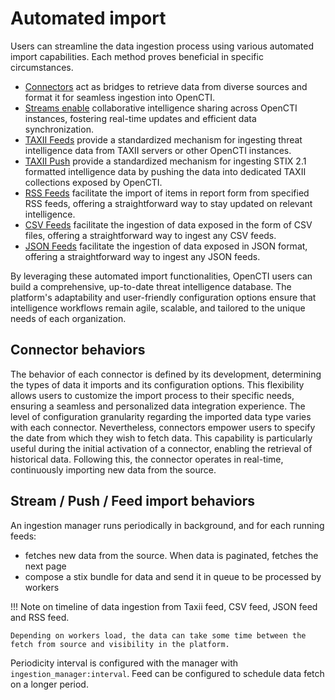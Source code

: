 # Automated import

Users can streamline the data ingestion process using various automated import capabilities. Each method proves beneficial in specific circumstances.

- [Connectors](external-connectors.md) act as bridges to retrieve data from diverse sources and format it for seamless ingestion into OpenCTI.
- [Streams enable](internal-streams.md) collaborative intelligence sharing across OpenCTI instances, fostering real-time updates and efficient data synchronization.
- [TAXII Feeds](taxii-feed.md) provide a standardized mechanism for ingesting threat intelligence data from TAXII servers or other OpenCTI instances.
- [TAXII Push](taxii-push.md) provide a standardized mechanism for ingesting STIX 2.1 formatted intelligence data by pushing the data into dedicated TAXII collections exposed by OpenCTI.
- [RSS Feeds](rss-feed.md) facilitate the import of items in report form from specified RSS feeds, offering a straightforward way to stay updated on relevant intelligence.
- [CSV Feeds](csv-feed.md) facilitate the ingestion of data exposed in the form of CSV files, offering a straightforward way to ingest any CSV feeds.
- [JSON Feeds](json-feed.md) facilitate the ingestion of data exposed in JSON format, offering a straightforward way to ingest any JSON feeds.

By leveraging these automated import functionalities, OpenCTI users can build a comprehensive, up-to-date threat intelligence database. The platform's adaptability and user-friendly configuration options ensure that intelligence workflows remain agile, scalable, and tailored to the unique needs of each organization.

## Connector behaviors

The behavior of each connector is defined by its development, determining the types of data it imports and its configuration options. This flexibility allows users to customize the import process to their specific needs, ensuring a seamless and personalized data integration experience.
The level of configuration granularity regarding the imported data type varies with each connector. Nevertheless, connectors empower users to specify the date from which they wish to fetch data. This capability is particularly useful during the initial activation of a connector, enabling the retrieval of historical data. Following this, the connector operates in real-time, continuously importing new data from the source.

## Stream / Push / Feed import behaviors

An ingestion manager runs periodically in background, and for each running feeds:
- fetches new data from the source. When data is paginated, fetches the next page
- compose a stix bundle for data and send it in queue to be processed by workers

!!! Note on timeline of data ingestion from Taxii feed, CSV feed, JSON feed and RSS feed.

    Depending on workers load, the data can take some time between the fetch from source and visibility in the platform.

Periodicity interval is configured with the manager with `ingestion_manager:interval`.
Feed can be configured to schedule data fetch on a longer period.
